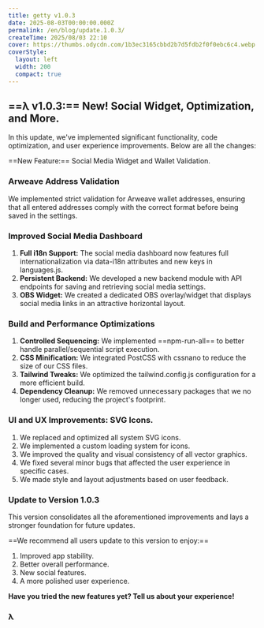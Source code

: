 ```yaml
---
title: getty v1.0.3
date: 2025-08-03T00:00:00.000Z
permalink: /en/blog/update.1.0.3/
createTime: 2025/08/03 22:10
cover: https://thumbs.odycdn.com/1b3ec3165cbbd2b7d5fdb2f0f0ebc6c4.webp
coverStyle:
  layout: left
  width: 200
  compact: true
---
```


## ==λ v1.0.3:== New! Social Widget, Optimization, and More.

In this update, we've implemented significant functionality, code optimization, and user experience improvements. Below are all the changes:

==New Feature:== Social Media Widget and Wallet Validation.

### Arweave Address Validation

We implemented strict validation for Arweave wallet addresses, ensuring that all entered addresses comply with the correct format before being saved in the settings.

### Improved Social Media Dashboard

1. **Full i18n Support:** The social media dashboard now features full internationalization via data-i18n attributes and new keys in languages.js.
2. **Persistent Backend:** We developed a new backend module with API endpoints for saving and retrieving social media settings.
3. **OBS Widget:** We created a dedicated OBS overlay/widget that displays social media links in an attractive horizontal layout.

### Build and Performance Optimizations

1. **Controlled Sequencing:** We implemented ==npm-run-all== to better handle parallel/sequential script execution.
2. **CSS Minification:** We integrated PostCSS with cssnano to reduce the size of our CSS files.
3. **Tailwind Tweaks:** We optimized the tailwind.config.js configuration for a more efficient build.
4. **Dependency Cleanup:** We removed unnecessary packages that we no longer used, reducing the project's footprint.

### UI and UX Improvements: SVG Icons.

1. We replaced and optimized all system SVG icons.
2. We implemented a custom loading system for icons.
3. We improved the quality and visual consistency of all vector graphics.
4. We fixed several minor bugs that affected the user experience in specific cases.
5. We made style and layout adjustments based on user feedback.

### Update to Version 1.0.3

This version consolidates all the aforementioned improvements and lays a stronger foundation for future updates.

==We recommend all users update to this version to enjoy:==

1. Improved app stability.
2. Better overall performance.
3. New social features.
4. A more polished user experience.

**Have you tried the new features yet? Tell us about your experience!**

### **λ**

